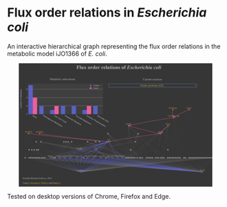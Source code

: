 # Flux order relations in _Escherichia coli_
An interactive hierarchical graph representing the flux order relations in the metabolic model iJO1366 of _E. coli_.

<img style="margin:0px auto;display:block" src="/imgs/sketch.png" alt="Responsive image" width=450>

Tested on desktop versions of Chrome, Firefox and Edge.
